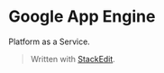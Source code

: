 
# Google App Engine

Platform as a Service.



> Written with [StackEdit](https://stackedit.io/).
<!--stackedit_data:
eyJoaXN0b3J5IjpbNjkxMTU4MzJdfQ==
-->